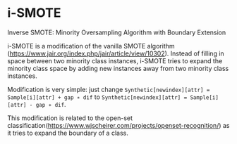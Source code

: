 # i-SMOTE

Inverse SMOTE: Minority Oversampling Algorithm with Boundary Extension

i-SMOTE is a modification of the vanilla SMOTE algorithm (https://www.jair.org/index.php/jair/article/view/10302). Instead of filling in space between two minority class instances, i-SMOTE tries to expand the minority class space by adding new instances away from two minority class instances. 

Modification is very simple: just change `Synthetic[newindex][attr] = Sample[i][attr] + gap ∗ dif` to `Synthetic[newindex][attr] = Sample[i][attr] - gap ∗ dif`. 

This modification is related to the open-set classification(https://www.wjscheirer.com/projects/openset-recognition/) as it tries to expand the boundary of a class.

